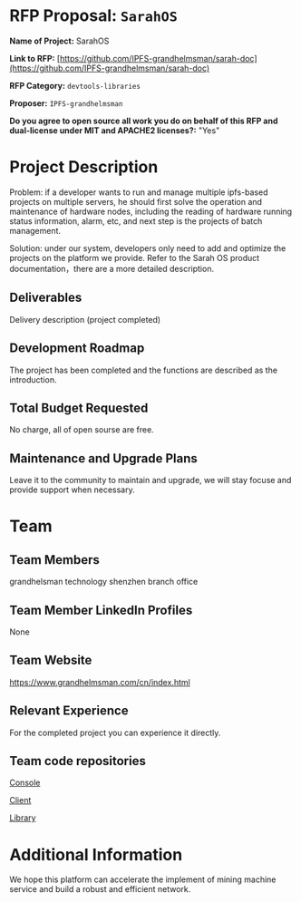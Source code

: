 
# RFP Proposal: `SarahOS`

**Name of Project:** SarahOS

**Link to RFP:** [https://github.com/IPFS-grandhelmsman/sarah-doc](https://github.com/IPFS-grandhelmsman/sarah-doc)

**RFP Category:** `devtools-libraries`

**Proposer:** `IPFS-grandhelmsman`

**Do you agree to open source all work you do on behalf of this RFP and dual-license under MIT and APACHE2 licenses?:** "Yes"

# Project Description

Problem: if a developer wants to run and manage multiple ipfs-based projects on multiple servers, he should first solve the operation and maintenance of hardware nodes, including the reading of hardware running status information, alarm, etc, and next step is the projects of batch management.

Solution: under our system, developers only need to add and optimize the projects on the platform we provide. Refer to the Sarah OS product documentation，there are a more detailed description.


## Deliverables

Delivery description (project completed)

## Development Roadmap

The project has been completed and the functions are described as the introduction.

## Total Budget Requested

No charge, all of open sourse are free.

## Maintenance and Upgrade Plans

Leave it to the community to maintain and upgrade, we will stay focuse and provide support when necessary.

# Team

## Team Members

grandhelsman technology shenzhen branch office

## Team Member LinkedIn Profiles

None

## Team Website

https://www.grandhelmsman.com/cn/index.html

## Relevant Experience

For the completed project you can experience it directly.

## Team code repositories

[Console](https://github.com/IPFS-grandhelmsman/sarah-console)

[Client](https://github.com/IPFS-grandhelmsman/sarah-client)

[Library](https://github.com/IPFS-grandhelmsman/sarah-jlib)


# Additional Information

We hope this platform can accelerate the implement of mining machine service and build a robust and efficient network.
